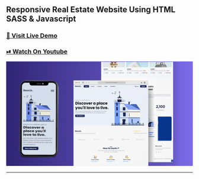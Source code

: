 ## Responsive Real Estate Website Using HTML SASS & Javascript

### [🔗 Visit Live Demo](https://cods-besnik.netlify.app/)

### [⏯ Watch On Youtube](https://youtu.be/pp1TFz7z_1k)


![thumbnail](thumbnail.png)

----------
